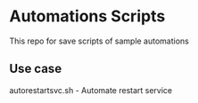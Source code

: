 # Automations Scripts

This repo for save scripts of sample automations

## Use case

autorestartsvc.sh - Automate restart service

